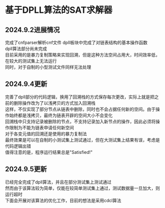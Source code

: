 # 基于DPLL算法的SAT求解器  
## 2024.9.2进展情况  
完成了cnfparser解析cnf文件
dpll板块中完成了对链表结构的基本操作函数  
dpll算法部分尚未完成  
目前采用的是暴力复制策略来实现回溯，但是这种方法空间占用大，时间效率低，在较大的测试集上无法运行  
同时，对于自制的小型测试文件同样无法处理
## 2024.9.4更新
完善了dpll部分的代码逻辑，换用了回溯栈的方式保存每次更改，实际上就是把之前的删除操作改为了以浅拷贝的方式加入回溯栈  
这样，不仅实现了部分节点从链表中删除，同时也不会占据任何新的空间。由于操作始终都是浅拷贝，最终为链表开辟的空间大小不会变化  
回溯栈中只支持记录被删除的节点，不支持记录加入新节点的操作，因此必须将操作限制为不能为链表申请任何新空间  
对于各变元值的回溯还是使用的暴力复制法  
最终效果是可以在自制的小测试集上测试通过，但在大测试集上结果有误，考虑是代码逻辑出错  
值得注意的是，程序运行结果总是"Satisfied!"
## 2024.9.5更新
已经完全完成了dpll算法，并且在部分测试集上测试通过  
然而由于该算法较为简单，仅能在较简单测试集上通过，测试数据量一旦加大，则运行超时  
下面会开展对该算法的优化工作，目前的想法是采用cdcl算法